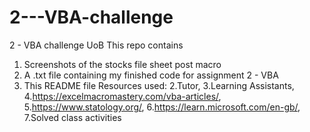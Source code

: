 # 2---VBA-challenge
2 - VBA challenge UoB
This repo contains 
 1. Screenshots of the stocks file sheet post macro
 2. A .txt file containing my finished code for assignment 2 - VBA 
 3. This README file
Resources used:
2.Tutor,
3.Learning Assistants,
4.https://excelmacromastery.com/vba-articles/,
5.https://www.statology.org/,
6.https://learn.microsoft.com/en-gb/,
7.Solved class activities
